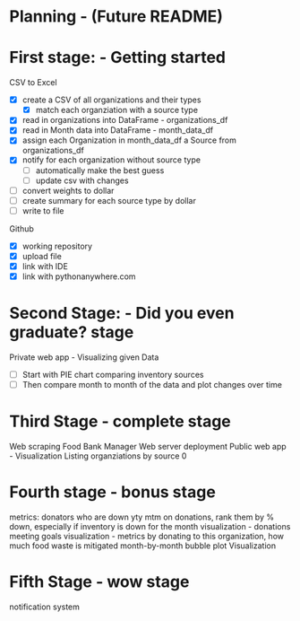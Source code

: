 # Planning - (Future README)
# First stage: - Getting started
  CSV to Excel
   - [x] create a CSV of all organizations and their types
     - [x] match each organziation with a source type
   - [x] read in organizations into DataFrame - organizations_df
   - [x] read in Month data into DataFrame - month_data_df
   - [x] assign each Organization in month_data_df a Source from organizations_df
   - [x] notify for each organization without source type
     - [ ] automatically make the best guess
     - [ ] update csv with changes
   - [ ] convert weights to dollar
   - [ ] create summary for each source type by dollar
   - [ ] write to file

  Github
   - [x] working repository
   - [x] upload file
   - [x] link with IDE
   - [x] link with pythonanywhere.com

# Second Stage: - Did you even graduate? stage
  Private web app - Visualizing given Data
   - [ ] Start with PIE chart comparing inventory sources
   - [ ] Then compare month to month of the data and plot changes over time

# Third Stage - complete stage
  Web scraping Food Bank Manager
  Web server deployment
  Public web app - Visualization
  Listing organziations by source 0

# Fourth stage - bonus stage
  metrics:
    donators who are down yty mtm on donations, rank them by % down, especially if inventory is down for the month
  visualization - donations meeting goals
  visualization - metrics
  by donating to this organization, how much food waste is mitigated
  month-by-month bubble plot Visualization

# Fifth Stage - wow stage
  notification system
